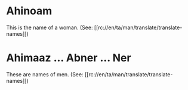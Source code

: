 # Ahinoam

This is the name of a woman. (See: [[rc://en/ta/man/translate/translate-names]])

# Ahimaaz ... Abner ... Ner

These are names of men. (See: [[rc://en/ta/man/translate/translate-names]])

